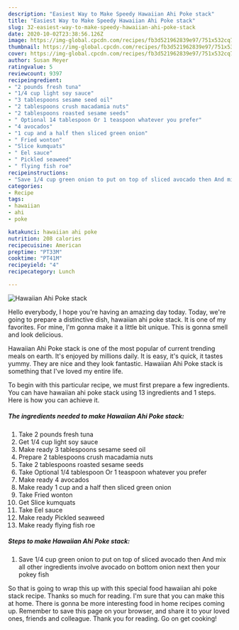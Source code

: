 ```yaml
---
description: "Easiest Way to Make Speedy Hawaiian Ahi Poke stack"
title: "Easiest Way to Make Speedy Hawaiian Ahi Poke stack"
slug: 32-easiest-way-to-make-speedy-hawaiian-ahi-poke-stack
date: 2020-10-02T23:38:56.126Z
image: https://img-global.cpcdn.com/recipes/fb3d521962839e97/751x532cq70/hawaiian-ahi-poke-stack-recipe-main-photo.jpg
thumbnail: https://img-global.cpcdn.com/recipes/fb3d521962839e97/751x532cq70/hawaiian-ahi-poke-stack-recipe-main-photo.jpg
cover: https://img-global.cpcdn.com/recipes/fb3d521962839e97/751x532cq70/hawaiian-ahi-poke-stack-recipe-main-photo.jpg
author: Susan Meyer
ratingvalue: 5
reviewcount: 9397
recipeingredient:
- "2 pounds fresh tuna"
- "1/4 cup light soy sauce"
- "3 tablespoons sesame seed oil"
- "2 tablespoons crush macadamia nuts"
- "2 tablespoons roasted sesame seeds"
- " Optional 14 tablespoon Or 1 teaspoon whatever you prefer"
- "4 avocados"
- "1 cup and a half then sliced green onion"
- " Fried wonton"
- "Slice kumquats"
- " Eel sauce"
- " Pickled seaweed"
- " flying fish roe"
recipeinstructions:
- "Save 1/4 cup green onion to put on top of sliced avocado then And mix all other ingredients involve avocado on bottom onion next then your pokey fish"
categories:
- Recipe
tags:
- hawaiian
- ahi
- poke

katakunci: hawaiian ahi poke 
nutrition: 208 calories
recipecuisine: American
preptime: "PT33M"
cooktime: "PT41M"
recipeyield: "4"
recipecategory: Lunch

---
```



![Hawaiian Ahi Poke stack](https://img-global.cpcdn.com/recipes/fb3d521962839e97/751x532cq70/hawaiian-ahi-poke-stack-recipe-main-photo.jpg)

Hello everybody, I hope you're having an amazing day today. Today, we're going to prepare a distinctive dish, hawaiian ahi poke stack. It is one of my favorites. For mine, I'm gonna make it a little bit unique. This is gonna smell and look delicious.



Hawaiian Ahi Poke stack is one of the most popular of current trending meals on earth. It's enjoyed by millions daily. It is easy, it's quick, it tastes yummy. They are nice and they look fantastic. Hawaiian Ahi Poke stack is something that I've loved my entire life.


To begin with this particular recipe, we must first prepare a few ingredients. You can have hawaiian ahi poke stack using 13 ingredients and 1 steps. Here is how you can achieve it.

<!--inarticleads1-->

##### The ingredients needed to make Hawaiian Ahi Poke stack:

1. Take 2 pounds fresh tuna
1. Get 1/4 cup light soy sauce
1. Make ready 3 tablespoons sesame seed oil
1. Prepare 2 tablespoons crush macadamia nuts
1. Take 2 tablespoons roasted sesame seeds
1. Take  Optional 1/4 tablespoon Or 1 teaspoon whatever you prefer
1. Make ready 4 avocados
1. Make ready 1 cup and a half then sliced green onion
1. Take  Fried wonton
1. Get Slice kumquats
1. Take  Eel sauce
1. Make ready  Pickled seaweed
1. Make ready  flying fish roe




<!--inarticleads2-->

##### Steps to make Hawaiian Ahi Poke stack:

1. Save 1/4 cup green onion to put on top of sliced avocado then And mix all other ingredients involve avocado on bottom onion next then your pokey fish




So that is going to wrap this up with this special food hawaiian ahi poke stack recipe. Thanks so much for reading. I'm sure that you can make this at home. There is gonna be more interesting food in home recipes coming up. Remember to save this page on your browser, and share it to your loved ones, friends and colleague. Thank you for reading. Go on get cooking!

